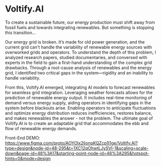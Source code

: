 # Voltify.AI

To create a sustainable future, our energy production must shift away from fossil fuels and towards integrating renewables. But something is stopping this transition…

Our energy grid is broken. It’s made for old power generation, and the current grid can't handle the variability of renewable energy sources with overworked grids and operators. To understand the depth of this problem, I analyzed research papers, studied documentaries, and conversed with experts in the field to gain a first-hand understanding of the complex grid drawbacks. Through a root-cause analysis of renewables and the energy grid, I identified two critical gaps in the system—rigidity and an inability to handle variability.

From this, Voltify.AI emerged, integrating AI models to forecast renewables for seamless grid integration. Leveraging weather forecasts allows for the prediction of renewable energy output. It includes real-time monitoring of demand versus energy supply, aiding operators in identifying gaps in the system before blackouts arise. Enabling operators to anticipate fluctuations and optimize energy distribution reduces inefficiencies, restores balance, and makes renewables the answer - not the problem. The ultimate goal of Voltify.AI is to create an adaptable grid that accommodates the ebb and flow of renewable energy demands.

Front-End DEMO: https://www.figma.com/proto/AOYOlx2ljonpKQZcp1I1ge/Voltify.AI?type=design&node-id=48-295&t=1XC12qOhwtLJySVI-1&scaling=scale-down&page-id=48%3A17&starting-point-node-id=48%3A295&hotspot-hints=0&mode=design
